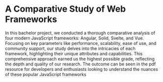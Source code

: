 # A Comparative Study of Web Frameworks
In this bachelor project, we conducted a thorough comparative analysis of four modern JavaScript frameworks: Angular, Solid, Svelte, and Vue. Focusing on key parameters like performance, scalability, ease of use, and community support, our study delves into the intricacies of each framework, highlighting their unique attributes and capabilities. This comprehensive approach earned us the highest possible grade, reflecting the depth and quality of our research. The outcome can be seen in the pdf resource for developers and enthusiasts looking to understand the nuances of these popular JavaScript frameworks
